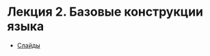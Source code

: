 # Лекция 2. Базовые конструкции языка

* [Слайды](https://p.go.dbeliakov.ru/lectures/02/lecture_02.slide)